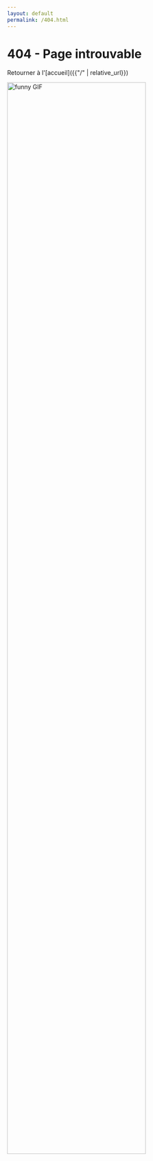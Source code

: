 ```yaml
---
layout: default
permalink: /404.html
---
```


# 404 - Page introuvable

Retourner à l'[accueil]({{"/" | relative_url}})

<img src="https://media.giphy.com/media/VNnBwVParPV3NPkXsr/giphy.gif" alt="funny GIF" width="80%">
